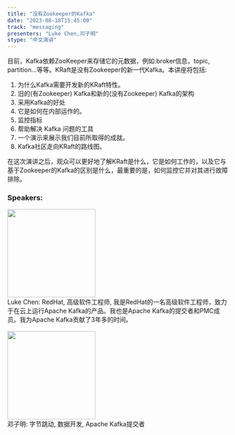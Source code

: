 ```yaml
---
title: "没有Zookeeper的Kafka"
date: "2023-08-18T15:45:00" 
track: "messaging"
presenters: "Luke Chen,邓子明"
stype: "中文演讲"
---
```

目前，Kafka依赖ZooKeeper来存储它的元数据，例如:broker信息，topic, partition…等等。KRaft是没有Zookeeper的新一代Kafka。本讲座将包括:

1. 为什么Kafka需要开发新的KRaft特性。
2. 旧的(有Zookeeper) Kafka和新的(没有Zookeeper) Kafka的架构
3. 采用Kafka的好处
4. 它是如何在内部运作的。
5. 监控指标
6. 帮助解决 Kafka 问题的工具
7. 一个演示来展示我们目前所取得的成就。
8. Kafka社区走向KRaft的路线图。

在这次演讲之后，观众可以更好地了解KRaft是什么，它是如何工作的，以及它与基于Zookeeper的Kafka的区别是什么，最重要的是，如何监控它并对其进行故障排除。
 ### Speakers: 
 <img src="https://img.bagevent.com/resource/20230526/1018099720.jpg" width="200" /><br>Luke Chen: RedHat, 高级软件工程师, 我是RedHat的一名高级软件工程师，致力于在云上运行Apache Kafka的产品。我也是Apache Kafka的提交者和PMC成员。我为Apache Kafka贡献了3年多的时间。
 <br><br><img src="https://img.bagevent.com/resource/20230525/1008439060.jpg" width="200" /><br>邓子明: 字节跳动, 数据开发, Apache Kafka提交者
 <br><br>